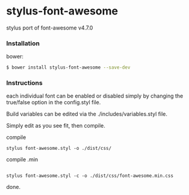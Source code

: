 # stylus-font-awesome
stylus port of font-awesome v4.7.0

### Installation

bower:
```sh
$ bower install stylus-font-awesome --save-dev
```

### Instructions

each individual font can be enabled or disabled simply by changing the true/false option in the config.styl file.

Build variables can be edited via the ./includes/variables.styl file.

Simply edit as you see fit, then compile.

compile

````
stylus font-awesome.styl -o ./dist/css/
````

compile .min

````

stylus font-awesome.styl -c -o ./dist/css/font-awesome.min.css
````

done.
